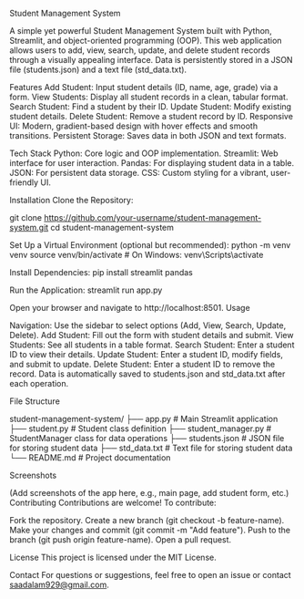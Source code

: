 Student Management System

A simple yet powerful Student Management System built with Python, Streamlit, and object-oriented programming (OOP). This web application allows users to add, view, search, update, and delete student records through a visually appealing interface. Data is persistently stored in a JSON file (students.json) and a text file (std_data.txt).

Features
Add Student: Input student details (ID, name, age, grade) via a form.
View Students: Display all student records in a clean, tabular format.
Search Student: Find a student by their ID.
Update Student: Modify existing student details.
Delete Student: Remove a student record by ID.
Responsive UI: Modern, gradient-based design with hover effects and smooth transitions.
Persistent Storage: Saves data in both JSON and text formats.

Tech Stack
Python: Core logic and OOP implementation.
Streamlit: Web interface for user interaction.
Pandas: For displaying student data in a table.
JSON: For persistent data storage.
CSS: Custom styling for a vibrant, user-friendly UI.

Installation
Clone the Repository:

git clone https://github.com/your-username/student-management-system.git
cd student-management-system



Set Up a Virtual Environment (optional but recommended):
python -m venv venv
source venv/bin/activate  # On Windows: venv\Scripts\activate



Install Dependencies:
pip install streamlit pandas



Run the Application:
streamlit run app.py



Open your browser and navigate to http://localhost:8501.
Usage





Navigation: Use the sidebar to select options (Add, View, Search, Update, Delete).
Add Student: Fill out the form with student details and submit.
View Students: See all students in a table format.
Search Student: Enter a student ID to view their details.
Update Student: Enter a student ID, modify fields, and submit to update.
Delete Student: Enter a student ID to remove the record.
Data is automatically saved to students.json and std_data.txt after each operation.

File Structure

student-management-system/
├── app.py                # Main Streamlit application
├── student.py            # Student class definition
├── student_manager.py    # StudentManager class for data operations
├── students.json         # JSON file for storing student data
├── std_data.txt          # Text file for storing student data
└── README.md             # Project documentation

Screenshots

(Add screenshots of the app here, e.g., main page, add student form, etc.)
Contributing
Contributions are welcome! To contribute:





Fork the repository.
Create a new branch (git checkout -b feature-name).
Make your changes and commit (git commit -m "Add feature").
Push to the branch (git push origin feature-name).
Open a pull request.

License
This project is licensed under the MIT License.

Contact
For questions or suggestions, feel free to open an issue or contact saadalam929@gmail.com.
